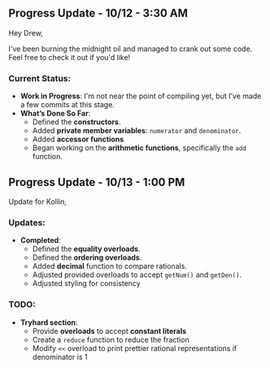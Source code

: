 ## Progress Update - 10/12 - 3:30 AM

Hey Drew,

I've been burning the midnight oil and managed to crank out some code. Feel free to check it out if you'd like! 

### Current Status:
- **Work in Progress**: I'm not near the point of compiling yet, but I’ve made a few commits at this stage.
- **What’s Done So Far**:
  - Defined the **constructors**.
  - Added **private member variables**: `numerator` and `denominator`.
  - Added **accessor functions**
  - Began working on the **arithmetic functions**, specifically the `add` function.

## Progress Update - 10/13 - 1:00 PM

Update for Kollin,

### Updates:
- **Completed**:
  - Defined the **equality overloads**.
  - Defined the **ordering overloads**.
  - Added **decimal** function to compare rationals.
  - Adjusted provided overloads to accept `getNum()` and `getDen()`.
  - Adjusted styling for consistency

 ### TODO:
 - **Tryhard section**:
   - Provide **overloads** to accept **constant literals**
   - Create a `reduce` function to reduce the fraction
   - Modify `<<` overload to print prettier rational representations if denominator is 1
